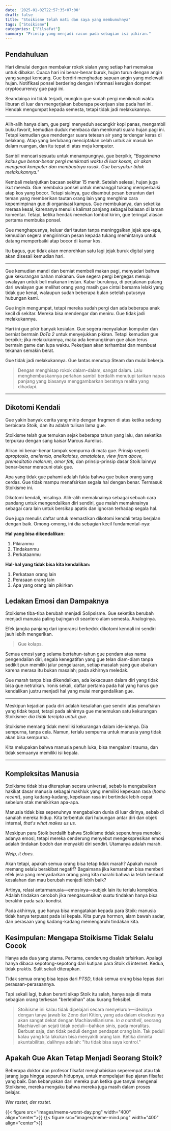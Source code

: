 ```yaml
---
date: '2025-01-02T22:57:35+07:00'
draft: false
title: "Stoikisme telah mati dan saya yang membunuhnya"
tags: ["Stoikisme"]
categories: ["Filsafat"]
summary: "Prinsip yang menjadi racun pada sebagian isi pikiran."
---
```

## Pendahuluan
Hari dimulai dengan membakar rokok sialan yang setiap hari memaksa untuk dibakar. Cuaca hari ini benar-benar buruk, hujan turun dengan angin yang sangat kencang. Gue berdiri menghadap sapuan angin yang melewati hujan. Notifikasi ponsel berdering dengan informasi kerugian dompet cryptocurrency gue pagi ini.

Seandainya ini tidak terjadi, mungkin gue sudah pergi menikmati waktu liburan di luar dan mengerjakan beberapa pekerjaan sisa pada hari ini. Hendak mengumpat kepada semesta, tetapi tidak jadi melakukannya.

---
Alih-alih hanya diam, gue pergi menyeduh secangkir kopi panas, mengambil buku favorit, kemudian duduk membaca dan menikmati suara hujan pagi ini. Tetapi kemudian gue mendengar suara tetesan air yang terdengar keras di belakang. Atap yang berlubang menciptakan celah untuk air masuk ke dalam ruangan, dan itu tepat di atas meja komputer.

Sambil mencari sesuatu untuk menampungnya, gue berpikir, *"Bagaimana kalau gue benar-benar pergi menikmati waktu di luar kosan, air akan mengenai komputer dan membuatnya rusak. Gue bersyukur tidak melakukannya."*

Kembali melanjutkan bacaan sekitar 15 menit. Setelah selesai, hujan juga ikut mereda. Gue membuka ponsel untuk memanggil tukang memperbaiki atap kos yang bocor. Tetapi sialnya, gue disambut pesan beruntun dari teman yang memberikan tautan orang lain yang menghina cara kepemimpinan gue di organisasi kampus. Gue membukanya, dan seketika merasa kesal, karenanya menulis kalimat panjang sebagai balasan di laman komentar. Tetapi, ketika hendak menekan tombol kirim, gue teringat alasan pertama membuka ponsel.

Gue menghapusnya, keluar dari tautan tanpa meninggalkan jejak apa-apa, kemudian segera mengirimkan pesan kepada tukang memintanya untuk datang memperbaiki atap bocor di kamar kos.

Itu bagus, gue tidak akan menorehkan satu lagi jejak buruk digital yang akan disesali kemudian hari.

---
Gue kemudian mandi dan berniat membeli makan pagi, menyadari bahwa gue kekurangan bahan makanan. Gue segera pergi bergegas menuju swalayan untuk beli makanan instan. Kabar buruknya, di perjalanan pulang dari swalayan gue melihat orang yang masih gue cintai bersama lelaki yang tidak gue kenal, walaupun sudah beberapa bulan setelah putusnya hubungan kami.

Gue ingin mengumpat, tetapi mereka sudah pergi dan ada beberapa anak kecil di sekitar. Mereka bisa mendengar dan meniru. Gue tidak jadi melakukannya.

Hari ini gue pikir banyak kesialan. Gue segera menyalakan komputer dan berniat bermain *DoTa 2* untuk menyejukkan pikiran. Tetapi kemudian gue berpikir; jika melakukannya, maka ada kemungkinan gue akan terus bermain game dan lupa waktu. Pekerjaan akan terhambat dan membuat tekanan semakin berat.

Gue tidak jadi melakukannya. Gue lantas menutup Steam dan mulai bekerja.

> Dengan menghisap rokok dalam-dalam, sangat dalam. Lalu menghembuskannya perlahan sambil berdalih menutupi tarikan napas panjang yang biasanya menggambarkan beratnya realita yang dihadapi.

---

## Dikotomi Kendali
Gue yakin banyak cerita yang mirip dengan fragmen di atas ketika sedang berbicara Stoik, dan itu adalah tulisan lama gue.

Stoikisme telah gue temukan sejak beberapa tahun yang lalu, dan seketika terpukau dengan sang kaisar Marcus Aurelius.

Aliran ini benar-benar tampak sempurna di mata gue. Prinsip seperti *aproptosia, anelenxia, aneikaiotes, amataiotes, view from above, premeditatio malorum, amor fati,* dan prinsip-prinsip dasar Stoik lainnya benar-benar meracuni otak gue.

Apa yang tidak gue pahami adalah fakta bahwa gue bukan orang yang cerdas. Gue tidak mampu menafsirkan segala hal dengan benar. Termasuk Stoikisme ini.

Dikotomi kendali, misalnya. Alih-alih memaknainya sebagai sebuah cara pandang untuk mengendalikan diri sendiri, gue malah memaknainya sebagai cara lain untuk bersikap apatis dan ignoran terhadap segala hal.

Gue juga menulis daftar untuk memastikan dikotomi kendali tetap berjalan dengan baik. Omong-omong, ini dia sebagian kecil fundamental-nya:

**Hal yang bisa dikendalikan:**
1. Pikiranmu  
2. Tindakanmu  
3. Perkataanmu

**Hal-hal yang tidak bisa kita kendalikan:**
1. Perkataan orang lain  
2. Perasaan orang lain  
3. Apa yang orang lain pikirkan

## Ledakan Emosi dan Dampaknya
Stoikisme tiba-tiba berubah menjadi Solipsisme. Gue seketika berubah menjadi manusia paling bajingan di seantero alam semesta. Analoginya.

Efek jangka panjang dari ignoransi berkedok dikotomi kendali ini sendiri jauh lebih mengerikan.

> Gue kolaps.

Semua emosi yang selama bertahun-tahun gue pendam atas nama pengendalian diri, segala kenegatifan yang gue telan diam-diam tanpa sedikit pun memiliki jalur pengeluaran, setiap masalah yang gue abaikan karena merasa itu bukan masalah; pada akhirnya meledak.

Gue marah tanpa bisa dikendalikan, ada kekacauan dalam diri yang tidak bisa gue netralkan. Ironis sekali, daftar pertama pada hal yang harus gue kendalikan justru menjadi hal yang mulai mengendalikan gue.

---
Meskipun kejadian pada diri adalah kesalahan gue sendiri atas penafsiran yang tidak tepat, tetapi pada akhirnya gue menemukan satu kekurangan Stoikisme: *dia tidak tercipta untuk gue.*

Stoikisme memang tidak memiliki kekurangan dalam ide-idenya. Dia sempurna, tanpa cela. Namun, terlalu sempurna untuk manusia yang tidak akan bisa sempurna.

Kita melupakan bahwa manusia penuh luka, bisa mengalami trauma, dan tidak semuanya memiliki isi kepala.

---

## Kompleksitas Manusia
Stoikisme tidak bisa diterapkan secara universal, sebab ia mengabaikan hakikat dasar manusia sebagai makhluk yang memiliki kepekaan rasa (*homo recent*), yang kadang-kadang, kepekaan rasa ini bertindak lebih cepat sebelum otak memikirkan apa-apa.

Manusia tidak bisa sepenuhnya mengabaikan dunia di luar dirinya, sebab di sanalah mereka hidup. Kita terbentuk dari hubungan antar diri dan objek internal, *that's what makes us us.*

Meskipun para Stoik berdalih bahwa Stoikisme tidak sepenuhnya menolak adanya emosi, tetapi mereka cenderung menyebut mengekspresikan emosi adalah tindakan bodoh dan menyakiti diri sendiri. Utamanya adalah marah.

*Welp, it does.*

Akan tetapi, apakah semua orang bisa tetap tidak marah? Apakah marah memang selalu berakibat negatif? Bagaimana jika kemarahan bisa memberi efek jera yang menyadarkan orang yang kita marahi bahwa ia telah berbuat kesalahan dan mau berubah menjadi lebih baik?

Artinya, relasi antarmanusia—emosinya—subjek lain itu terlalu kompleks. Adalah tindakan ceroboh jika mengasumsikan suatu tindakan hanya bisa berakhir pada satu kondisi.

Pada akhirnya, gue hanya bisa mengatakan kepada para Stoik: manusia tidak hanya terpusat pada isi kepala. Kita punya hormon, alam bawah sadar, dan perasaan yang kadang-kadang memengaruhi tindakan kita.

## Kesimpulan: Mengapa Stoikisme Tidak Selalu Cocok
Hanya ada dua yang utama. Pertama, cenderung disalah tafsirkan. Apalagi hanya dibaca sepotong-sepotong dari kutipan para Stoik di internet. Kedua, tidak praktis. Sulit sekali diterapkan.

Tidak semua orang bisa lepas dari *PTSD*, tidak semua orang bisa lepas dari perasaan-perasaannya.

Tapi sekali lagi, bukan berarti sikap Stoik itu salah, hanya saja di mata sebagian orang terkesan "berlebihan" atau kurang fleksibel.

> Stoikisme ini kalau tidak dipelajari secara menyeluruh—idealnya dengan tanya jawab ke Zeno dari Kition, yang ada dalam eksekusinya akan sangat dekat dengan Machiavellianisme. *In a nutshell*, seorang Machiavellian sejati tidak peduli—bahkan sinis, pada moralitas. Berbuat saja, dan tidak peduli dengan pendapat orang lain. Tak peduli kalau yang kita lakukan bisa menyakiti orang lain. Ketika diminta akuntabilitas, dalihnya adalah: "Itu tidak bisa saya kontrol."

## Apakah Gue Akan Tetap Menjadi Seorang Stoik?
Beberapa doktor dan profesor filsafat menghabiskan seperempat atau tak jarang juga hingga separuh hidupnya, untuk mempelajari tiap ajaran filsafat yang baik. Dan kebanyakan dari mereka pun ketika gue tanyai mengenai Stoikisme, mereka mengaku bahwa mereka juga masih dalam proses belajar.

*Wer rastet, der rostet.*

{{< figure src="images/meme-worst-day.png" width="400" align="center">}}
{{< figure src="images/meme-mind.png" width="400" align="center">}}